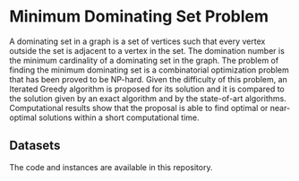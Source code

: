 # Minimum Dominating Set Problem
A dominating set in a graph is a set of vertices such that every vertex outside the set is adjacent to a vertex in the set. The domination number is the minimum cardinality of a dominating set in the graph. The problem of finding the minimum dominating set is a combinatorial optimization problem that has been proved to be NP-hard. Given the difficulty of this problem, an Iterated Greedy algorithm is proposed for its solution and it is compared to the solution given by an exact algorithm and by the state-of-art algorithms. Computational results show that the proposal is able to find optimal or near-optimal solutions within a short computational time. 

## Datasets
The code and instances are available in this repository.


